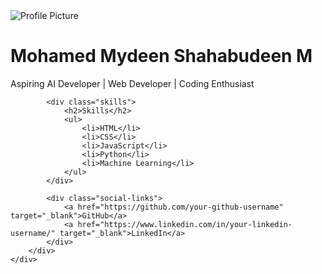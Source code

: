 <!DOCTYPE html>
<html lang="en">
<head>
    <meta charset="UTF-8">
    <meta name="viewport" content="width=device-width, initial-scale=1.0">
    <title>GitHub Profile</title>
    
</head>
<body>
    <div class="container">
        <div class="profile-card">
            <img src="profile-picture.jpg" alt="Profile Picture" class="profile-img">
            <h1 class="name">Mohamed Mydeen Shahabudeen M</h1>
            <p class="bio">Aspiring AI Developer | Web Developer | Coding Enthusiast</p>

            <div class="skills">
                <h2>Skills</h2>
                <ul>
                    <li>HTML</li>
                    <li>CSS</li>
                    <li>JavaScript</li>
                    <li>Python</li>
                    <li>Machine Learning</li>
                </ul>
            </div>

            <div class="social-links">
                <a href="https://github.com/your-github-username" target="_blank">GitHub</a>
                <a href="https://www.linkedin.com/in/your-linkedin-username/" target="_blank">LinkedIn</a>
            </div>
        </div>
    </div>
</body>
</html>
